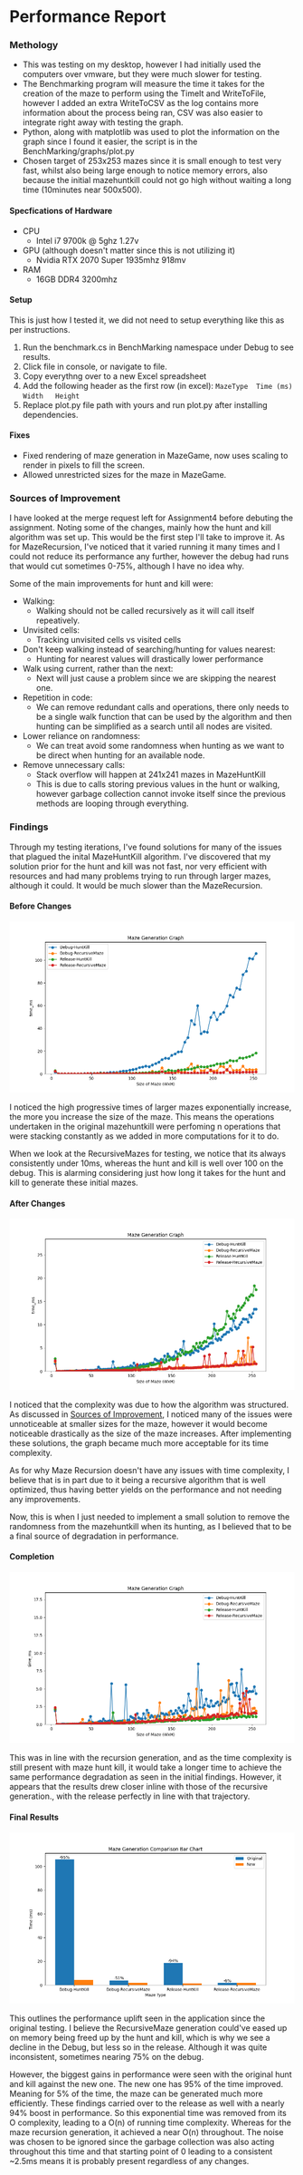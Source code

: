 # Performance Report

### Methology

- This was testing on my desktop, however I had initially used the computers over vmware, but they were much slower for testing.
- The Benchmarking program will measure the time it takes for the creation of the maze to perform using the TimeIt and WriteToFile, however I added an extra WriteToCSV as the log contains more information about the process being ran, CSV was also easier to integrate right away with testing the graph.
- Python, along with matplotlib was used to plot the information on the graph since I found it easier, the script is in the BenchMarking/graphs/plot.py
- Chosen target of 253x253 mazes since it is small enough to test very fast, whilst also being large enough to notice memory errors, also because the initial mazehuntkill could not go high without waiting a long time (10minutes near 500x500).

#### Specfications of Hardware
- CPU
  - Intel i7 9700k @ 5ghz 1.27v
- GPU (although doesn't matter since this is not utilizing it)
  - Nvidia RTX 2070 Super 1935mhz 918mv
- RAM
  - 16GB DDR4 3200mhz

#### Setup
This is just how I tested it, we did not need to setup everything like this as per instructions.
1. Run the benchmark.cs in BenchMarking namespace under Debug to see results.
2. Click file in console, or navigate to file.
3. Copy everythng over to a new Excel spreadsheet
4. Add the following header as the first row (in excel): `MazeType	Time (ms)	Width	Height`
5. Replace plot.py file path with yours and run plot.py after installing dependencies.

#### Fixes 
- Fixed rendering of maze generation in MazeGame, now uses scaling to render in pixels to fill the screen.
- Allowed unrestricted sizes for the maze in MazeGame.

### Sources of Improvement
I have looked at the merge request left for Assignment4 before debuting the assignment. Noting some of the changes, mainly how the hunt and kill algorithm was set up. This would be the first step I'll take to improve it. As for MazeRecursion, I've noticed that it varied running it many times and I could not reduce its performance any further, however the debug had runs that would cut sometimes 0-75%, although I have no idea why.

Some of the main improvements for hunt and kill were:
- Walking:
  - Walking should not be called recursively as it will call itself repeatively.
- Unvisited cells:
  - Tracking unvisited cells vs visited cells 
- Don't keep walking instead of searching/hunting for values nearest:
  - Hunting for nearest values will drastically lower performance
- Walk using current, rather than the next:
  - Next will just cause a problem since we are skipping the nearest one.
- Repetition in code:
  - We can remove redundant calls and operations, there only needs to be a single walk function that can be used by the algorithm and then hunting can be simplified as a search until all nodes are visited.
- Lower reliance on randomness:
  - We can treat avoid some randomness when hunting as we want to be direct when hunting for an available node.
- Remove unnecessary calls:
  - Stack overflow will happen at 241x241 mazes in MazeHuntKill
  - This is due to calls storing previous values in the hunt or walking, however garbage collection cannot invoke itself since the previous methods are looping through everything.

### Findings

Through my testing iterations, I've found solutions for many of the issues that plagued the inital MazeHuntKill algorithm. I've discovered that my solution prior for the hunt and kill was not fast, nor very efficient with resources and had many problems trying to run through larger mazes, although it could. It would be much slower than the MazeRecursion.

#### Before Changes

![Test of initial findings](./graphs/before_changes.png)

I noticed the high progressive times of larger mazes exponentially increase, the more you increase the size of the maze. This means the operations undertaken in the original mazehuntkill were perfoming n operations that were stacking constantly as we added in more computations for it to do. 

When we look at the RecursiveMazes for testing, we notice that its always consistently under 10ms, whereas the hunt and kill is well over 100 on the debug. This is alarming considering just how long it takes for the hunt and kill to generate these initial mazes.

#### After Changes

![First Impelementation](./graphs/after_changes.png)

I noticed that the complexity was due to how the algorithm was structured. As discussed in [Sources of Improvement](#sources-of-improvement), I noticed many of the issues were unnoticeable at smaller sizes for the maze, however it would become noticeable drastically as the size of the maze increases. After implementing these solutions, the graph became much more acceptable for its time complexity. 

As for why Maze Recursion doesn't have any issues with time complexity, I believe that is in part due to it being a recursive algorithm that is well optimized, thus having better yields on the performance and not needing any improvements.

Now, this is when I just needed to implement a small solution to remove the randomness from the mazehuntkill when its hunting, as I believed that to be a final source of degradation in performance.

#### Completion

![Final Product](./graphs/final_changes.png)

This was in line with the recursion generation, and as the time complexity is still present with maze hunt kill, it would take a longer time to achieve the same performance degradation as seen in the initial findings. However, it appears that the results drew closer inline with those of the recursive generation., with the release perfectly in line with that trajectory. 

#### Final Results

![Final Product](./graphs/comparison.png)

This outlines the performance uplift seen in the application since the original testing. I believe the RecursiveMaze generation could've eased up on memory being freed up by the hunt and kill, which is why we see a decline in the Debug, but less so in the release. Although it was quite inconsistent, sometimes nearing 75% on the debug.

However, the biggest gains in performance were seen with the original hunt and kill against the new one. The new one has 95% of the time improved. Meaning for 5% of the time, the maze can be generated much more efficiently. These findings carried over to the release as well with a nearly 94% boost in performance. So this exponential time was removed from its O complexity, leading to a O(n) of running time complexity. Whereas for the maze recursion generation, it achieved a near O(n) throughout. The noise was chosen to be ignored since the garbage collection was also acting throughout this time and that starting point of 0 leading to a consistent ~2.5ms means it is probably present regardless of any changes.